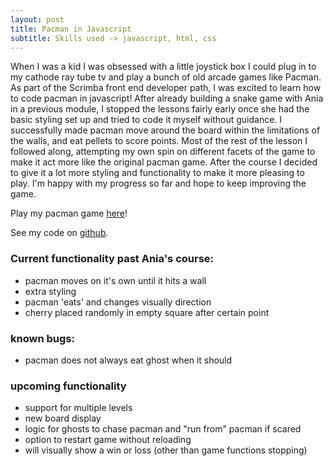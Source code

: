 ```yaml
---
layout: post
title: Pacman in Javascript
subtitle: Skills used -> javascript, html, css
---
```


When I was a kid I was obsessed with a little joystick box I could plug in to my cathode ray tube tv and play a bunch of old arcade games like Pacman. 
As part of the Scrimba front end developer path, I was excited to learn how to code pacman in javascript! After already building a snake game with Ania 
in a previous module, I stopped the lessons fairly early once she had the basic styling set up and tried to code it myself without guidance. 
I successfully made pacman move around the board within the limitations of the walls, and eat pellets to score points. Most of the rest of the lesson I
followed along, attempting my own spin on different facets of the game to make it act more like the original pacman game. After the course I decided to give
it a lot more styling and functionality to make it more pleasing to play. I'm happy with my progress so far and hope to keep improving the game.

Play my pacman game [here](https://claireramming.github.io/pacman/)!

See my code on [github](https://github.com/claireramming/pacman).

### Current functionality past Ania's course:
- pacman moves on it's own until it hits a wall
- extra styling
- pacman 'eats' and changes visually direction
- cherry placed randomly in empty square after certain point

### known bugs:
- pacman does not always eat ghost when it should

### upcoming functionality
- support for multiple levels
- new board display
- logic for ghosts to chase pacman and "run from" pacman if scared
- option to restart game without reloading
- will visually show a win or loss (other than game functions stopping)
